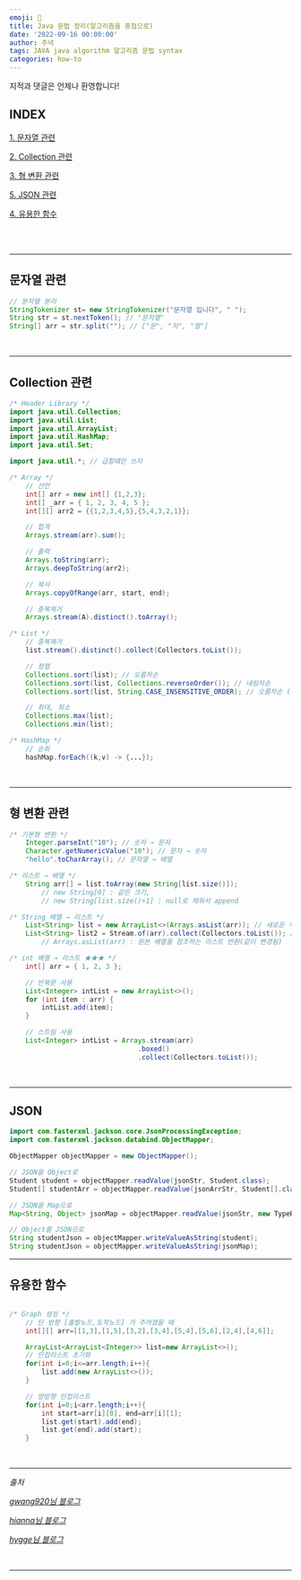 ```yaml
---
emoji: 🔮
title: Java 문법 정리(알고리즘을 중점으로)
date: '2022-09-16 00:00:00'
author: 주녁
tags: JAVA java algorithm 알고리즘 문법 syntax
categories: how-to
---
```


지적과 댓글은 언제나 환영합니다!

## INDEX

[1. 문자열 관련](#string)

[2. Collection 관련](#collection)

[3. 형 변환 관련](#cast)

[5. JSON 관련](#json)

[4. 유용한 함수](#useful)

<br/><br/>

---
## 문자열 관련<span id="string"></span>
```java
// 분자열 분리
StringTokenizer st= new StringTokenizer("문자열 입니다", " ");
String str = st.nextToken(); // "문자열"
String[] arr = str.split(""); // ["문", "자", "열"]
``` 
<br>

---
## Collection 관련<span id="collection"></span>
```java
/* Header Library */
import java.util.Collection;
import java.util.List;
import java.util.ArrayList;
import java.util.HashMap;
import java.util.Set;

import java.util.*; // 급할떄만 쓰자

/* Array */
    // 선언
    int[] arr = new int[] {1,2,3};
    int[] _arr = { 1, 2, 3, 4, 5 };  
    int[][] arr2 = {{1,2,3,4,5},{5,4,3,2,1}};

    // 합계
    Arrays.stream(arr).sum(); 

    // 출력
    Arrays.toString(arr);
    Arrays.deepToString(arr2);

    // 복사
    Arrays.copyOfRange(arr, start, end);

    // 중복제거
    Arrays.stream(A).distinct().toArray();

/* List */
    // 중복제거
    list.stream().distinct().collect(Collectors.toList());

    // 정렬        
    Collections.sort(list); // 오름차순        
    Collections.sort(list, Collections.reverseOrder()); // 내림차순    
    Collections.sort(list, String.CASE_INSENSITIVE_ORDER); // 오름차순 (대소문자 구분X)

    // 최대, 최소
    Collections.max(list);
    Collections.min(list);

/* HashMap */
    // 순회
    hashMap.forEach((k,v) -> {...});
```
<br>

---
## 형 변환 관련<span id="cast"></span>
```java
/* 기본형 변환 */
    Integer.parseInt("10"); // 숫자 → 문자
    Character.getNumericValue('10'); // 문자 → 숫자
    "hello".toCharArray(); // 문자열 → 배열

/* 리스트 → 배열 */
    String arr[] = list.toArray(new String[list.size()]); 
        // new String[0] : 같은 크기, 
        // new String[list.size()+1] : null로 채워서 append

/* String 배열 → 리스트 */
    List<String> list = new ArrayList<>(Arrays.asList(arr)); // 새로운 객체를 생성
    List<String> list2 = Stream.of(arr).collect(Collectors.toList()); // 스트림 사용
        // Arrays.asList(arr) : 원본 배열을 참조하는 리스트 반환(같이 변경됨)

/* int 배열 → 리스트 ★★★ */
    int[] arr = { 1, 2, 3 };

    // 반복문 사용
    List<Integer> intList = new ArrayList<>();        
    for (int item : arr) {
        intList.add(item);        
    }

    // 스트림 사용
    List<Integer> intList = Arrays.stream(arr)
                                .boxed()                        
                                .collect(Collectors.toList());
```
<br>

---
## JSON <span id="json"></span>
```java
import com.fasterxml.jackson.core.JsonProcessingException;
import com.fasterxml.jackson.databind.ObjectMapper;

ObjectMapper objectMapper = new ObjectMapper();

// JSON을 Object로
Student student = objectMapper.readValue(jsonStr, Student.class);
Student[] studentArr = objectMapper.readValue(jsonArrStr, Student[].class);

// JSON을 Map으로
Map<String, Object> jsonMap = objectMapper.readValue(jsonStr, new TypeReference<Map<String, Object>>() {});

// Object를 JSON으로
String studentJson = objectMapper.writeValueAsString(student);
String studentJson = objectMapper.writeValueAsString(jsonMap);
```

---
## 유용한 함수<span id="useful"></span>
```java

/* Graph 생성 */
    // 단 방향 [출발노드,도착노드] 가 주어졌을 때
    int[][] arr=[[1,3],[1,5],[3,2],[3,4],[5,4],[5,6],[2,4],[4,6]];

    ArrayList<ArrayList<Integer>> list=new ArrayList<>();
    // 인접리스트 초기화
    for(int i=0;i<=arr.length;i++){
        list.add(new ArrayList<>());
    }

    // 양방향 인접리스트
    for(int i=0;i<arr.length;i++){
        int start=arr[i][0], end=arr[i][1];
        list.get(start).add(end);
        list.get(end).add(start);
    }

```
<br>

---

_출처_

_[gwang920님 블로그](https://gwang920.github.io/java/Java-condingGrammer/)_

_[hianna님 블로그](https://hianna.tistory.com/551)_

_[hygge님 블로그](https://velog.io/@hygge/Java-코딩테스트-문법-속성-정리)_

<br/>

---

```toc

```
